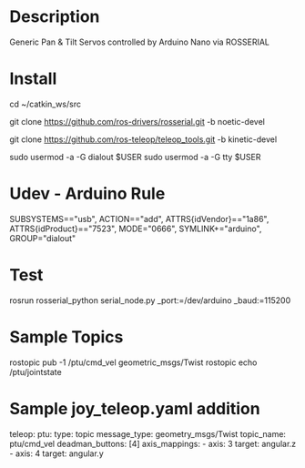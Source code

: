 # Description
Generic Pan &amp; Tilt Servos controlled by Arduino Nano via ROSSERIAL

# Install
cd ~/catkin_ws/src

git clone https://github.com/ros-drivers/rosserial.git -b noetic-devel

git clone https://github.com/ros-teleop/teleop_tools.git -b kinetic-devel

sudo usermod -a -G dialout $USER
sudo usermod -a -G tty $USER

# Udev - Arduino Rule
SUBSYSTEMS=="usb", ACTION=="add", ATTRS{idVendor}=="1a86", ATTRS{idProduct}=="7523", MODE="0666", SYMLINK+="arduino", GROUP="dialout"

# Test
rosrun rosserial_python serial_node.py _port:=/dev/arduino _baud:=115200

# Sample Topics
rostopic pub -1 /ptu/cmd_vel geometric_msgs/Twist
rostopic echo /ptu/jointstate

# Sample joy_teleop.yaml addition

teleop:
  ptu:
    type: topic
    message_type: geometry_msgs/Twist
    topic_name: ptu/cmd_vel
    deadman_buttons: [4]
    axis_mappings:
      -
        axis: 3
        target: angular.z
      -
        axis: 4
        target: angular.y
